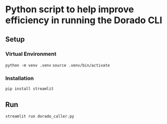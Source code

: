 # Python script to help improve efficiency in running the Dorado CLI

## Setup

### Virtual Environment

`python -m venv .venv`
`source .venv/bin/activate`

### Installation

`pip install streamlit`

## Run

`streamlit run dorado_caller.py`

